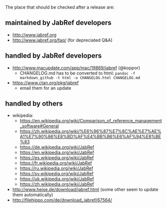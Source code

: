 The place that should be checked after a release are:

## maintained by JabRef developers
- http://www.jabref.org
- http://www.jabref.org/faq/ (for depreciated Q&A)

## handled by JabRef developers
- http://www.macupdate.com/app/mac/19869/jabref (@koppor)
  - CHANGELOG.md has to be converted to html: `pandoc -f markdown_github -t html -o CHANGELOG.html CHANGELOG.md`
- https://www.ctan.org/pkg/jabref
  - email them for an update

## handled by others
- wikipedia:
     - https://en.wikipedia.org/wiki/Comparison_of_reference_management_software#General
     - https://zh.wikipedia.org/wiki/%E6%96%87%E7%8C%AE%E7%AE%A1%E7%90%86%E8%BD%AF%E4%BB%B6%E6%AF%94%E8%BE%83
     - https://de.wikipedia.org/wiki/JabRef
     - https://en.wikipedia.org/wiki/JabRef
     - https://es.wikipedia.org/wiki/JabRef
     - https://fr.wikipedia.org/wiki/JabRef
     - https://ru.wikipedia.org/wiki/JabRef
     - https://sv.wikipedia.org/wiki/JabRef
     - https://uk.wikipedia.org/wiki/JabRef
     - https://zh.wikipedia.org/wiki/JabRef
- http://www.heise.de/download/jabref.html (some other seem to update them automatically)
- http://filehippo.com/de/download_jabref/67564/